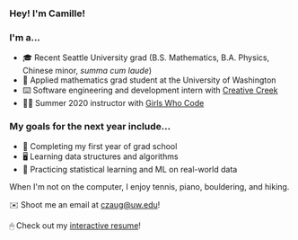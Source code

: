 ### Hey! I'm Camille!

### I'm a...

- 🎓 Recent Seattle University grad (B.S. Mathematics, B.A. Physics, Chinese minor, _summa cum laude_)
- 🏫 Applied mathematics grad student at the University of Washington
- ⌨️ Software engineering and development intern with [Creative Creek](https://creativecreek.com)
- 👩‍💻 Summer 2020 instructor with [Girls Who Code](https://girlswhocode.com)

### My goals for the next year include...

- 🧮 Completing my first year of grad school
- 🖥 Learning data structures and algorithms
- 💯 Practicing statistical learning and ML on real-world data

When I'm not on the computer, I enjoy tennis, piano, bouldering, and hiking.

✉️ Shoot me an email at czaug@uw.edu!

🖱 Check out my [interactive resume](https://www.camillezaug.com)!




<!--
Here are some ideas to get you started:

- 🔭 I’m currently working on ...
- 🌱 I’m currently learning ...
- 👯 I’m looking to collaborate on ...
- 🤔 I’m looking for help with ...
- 💬 Ask me about ...
- 📫 How to reach me: ...
- 😄 Pronouns: ...
- ⚡ Fun fact: ...

-->
